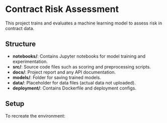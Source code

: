  
# Contract Risk Assessment

This project trains and evaluates a machine learning model to assess risk in contract data.

## Structure

- **notebooks/**: Contains Jupyter notebooks for model training and experimentation.
- **src/**: Source code files such as scoring and preprocessing scripts.
- **docs/**: Project report and any API documentation.
- **models/**: Folder for saving trained models.
- **data/**: Placeholder for data files (actual data not uploaded).
- **deployment/**: Contains Dockerfile and deployment configs.

## Setup

To recreate the environment:
